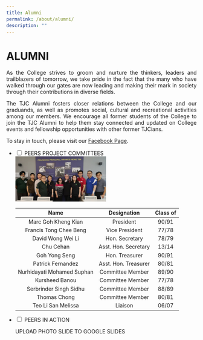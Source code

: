 ```yaml
---
title: Alumni
permalink: /about/alumni/
description: ""
---
```

# ALUMNI

<p style="text-align: justify;">As the College strives to groom and nurture the thinkers, leaders and trailblazers of tomorrow, we take pride in the fact that the many who have walked through our gates are now leading and making their mark in society through their contributions in diverse fields.</p>


<p style="text-align: justify;">The TJC Alumni fosters closer relations between the College and our graduands, as well as promotes social, cultural and recreational activities among our members. We encourage all former students of the College to join the TJC Alumni to help them stay connected and updated on College events and fellowship opportunities with other former TJCians.</p>


<p style="text-align: justify;">To stay in touch, please visit our <a href="https://www.facebook.com/tjcalumni/?hc_ref=SEARCH&fref=nf" target="_blank">Facebook Page</a>.</p>

<ul class="jekyllcodex_accordion">
  <li>
    <input type="checkbox" id="accordion1">
    <label for="accordion1">PEERS PROJECT COMMITTEES</label>
    <div>
			<img src="/images/About/TJC%20Alumni%20Exco%20Photo.jpg" style="width:50%">
			<table>
<thead>
<tr>
<th style="text-align: center;">Name</th>
<th style="text-align: center;">Designation</th>
<th style="text-align: center;">Class of</th>
</tr>
</thead>
<tbody>
<tr>
<td style="text-align: center;">Marc Goh Kheng Kian</td>
<td style="text-align: center;">President</td>
<td style="text-align: center;">90/91</td>
</tr>
<tr>
<td style="text-align: center;">Francis Tong Chee Beng</td>
<td style="text-align: center;">Vice President</td>
<td style="text-align: center;">77/78</td>
</tr>
<tr>
<td style="text-align: center;">David Wong Wei Li</td>
<td style="text-align: center;">Hon. Secretary</td>
<td style="text-align: center;">78/79</td>
</tr>
<tr>
<td style="text-align: center;">Chu Cehan</td>
<td style="text-align: center;">Asst. Hon. Secretary</td>
<td style="text-align: center;">13/14</td>
</tr>
<tr>
<td style="text-align: center;">Goh Yong Seng</td>
<td style="text-align: center;">Hon. Treasurer</td>
<td style="text-align: center;">90/91</td>
</tr>
<tr>
<td style="text-align: center;">Patrick Fernandez</td>
<td style="text-align: center;">Asst. Hon. Treasurer</td>
<td style="text-align: center;">80/81</td>
</tr>
<tr>
<td style="text-align: center;">Nurhidayati Mohamed Suphan</td>
<td style="text-align: center;">Committee Member</td>
<td style="text-align: center;">89/90</td>
</tr>
<tr>
<td style="text-align: center;">Kursheed Banou</td>
<td style="text-align: center;">Committee Member</td>
<td style="text-align: center;">77/78</td>
</tr>
<tr>
<td style="text-align: center;">Serbrinder Singh Sidhu</td>
<td style="text-align: center;">Committee Member</td>
<td style="text-align: center;">88/89</td>
</tr>
<tr>
<td style="text-align: center;">Thomas Chong</td>
<td style="text-align: center;">Committee Member</td>
<td style="text-align: center;">80/81</td>
</tr>
<tr>
<td style="text-align: center;">Teo Li San Melissa</td>
<td style="text-align: center;">Liaison</td>
<td style="text-align: center;">06/07</td>
</tr>
</tbody>
</table>
    </div>
	</li> 
  <li>
    <input type="checkbox" id="accordion2">
    <label for="accordion2">PEERS IN ACTION</label>
    <div>
			<p style="text-align: justify;"> UPLOAD PHOTO SLIDE TO GOOGLE SLIDES</p>
    </div>
	</li> 
	</ul>